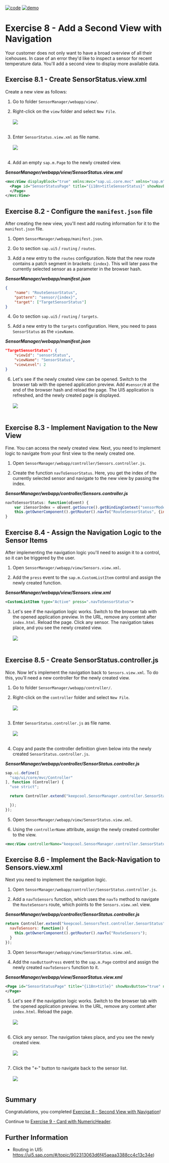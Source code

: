 [![code](https://flat.badgen.net/badge/code/available/green?icon=github)](https://github.com/SAP-samples/teched2020-DEV164/tree/code/ex8/TechEd2020)
[![demo](https://flat.badgen.net/badge/demo/deployed/blue?icon=chrome)](https://sap-samples.github.io/teched2020-dev164/exercises/ex8/TechEd2020/SensorManager/webapp/)

# Exercise 8 - Add a Second View with Navigation

Your customer does not only want to have a broad overview of all their icehouses. In case of an error they'd like to inspect a sensor for recent temperature data. You'll add a second view to display more available data.

## Exercise 8.1 - Create SensorStatus.view.xml

Create a new view as follows:

1. Go to folder `SensorManager/webapp/view/`.

2. Right-click on the `view` folder and select `New File`.
<br><br>![](images/08_01_0010.png)<br><br>

3. Enter `SensorStatus.view.xml` as file name.
<br><br>![](images/08_01_0020.png)<br><br>

4. Add an empty `sap.m.Page` to the newly created view.

***SensorManager/webapp/view/SensorStatus.view.xml***

````xml
<mvc:View displayBlock="true" xmlns:mvc="sap.ui.core.mvc" xmlns="sap.m">
  <Page id="SensorStatusPage" title="{i18n>titleSensorStatus}" showNavButton="true">
  </Page>
</mvc:View>
````

## Exercise 8.2 - Configure the `manifest.json` file

After creating the new view, you'll next add routing information for it to the `manifest.json` file.

1. Open `SensorManager/webapp/manifest.json`.

2. Go to section `sap.ui5` / `routing` / `routes`.

3. Add a new entry to the `routes` configuration. Note that the new route contains a patch segment in brackets: `{index}`. This will later pass the currently selected sensor as a parameter in the browser hash.

***SensorManager/webapp/manifest.json***

````json
{
    "name": "RouteSensorStatus",
    "pattern": "sensor/{index}",
    "target": ["TargetSensorStatus"]
}
````

4. Go to section `sap.ui5` / `routing` / `targets`.

5. Add a new entry to the `targets` configuration. Here, you need to pass `SensorStatus` as the `viewName`.

***SensorManager/webapp/manifest.json***

````json
"TargetSensorStatus": {
    "viewId": "sensorStatus",
    "viewName": "SensorStatus",
    "viewLevel": 2
}
````

6. Let's see if the newly created view can be opened. Switch to the browser tab with the opened application preview. Add `#sensor/0` at the end of the browser hash and reload the page. The UI5 application is refreshed, and the newly created page is displayed.
<br><br>![](images/08_02_0010.png)<br><br>

## Exercise 8.3 - Implement Navigation to the New View

Fine. You can access the newly created view. Next, you need to implement logic to navigate from your first view to the newly created one.

1. Open `SensorManager/webapp/controller/Sensors.controller.js`.

2. Create the function `navToSensorStatus`. Here, you get the index of the currently selected sensor and navigate to the new view by passing the index.

***SensorManager/webapp/controller/Sensors.controller.js***

````js
navToSensorStatus: function(oEvent) {
    var iSensorIndex = oEvent.getSource().getBindingContext("sensorModel").getProperty("index");
    this.getOwnerComponent().getRouter().navTo("RouteSensorStatus", {index: iSensorIndex});
}
````

## Exercise 8.4 - Assign the Navigation Logic to the Sensor Items

After implementing the navigation logic you'll need to assign it to a control, so it can be triggered by the user.

1. Open `SensorManager/webapp/view/Sensors.view.xml`.

2. Add the `press` event to the `sap.m.CustomListItem` control and assign the newly created function.

***SensorManager/webapp/view/Sensors.view.xml***

````xml
<CustomListItem type="Active" press=".navToSensorStatus">
````

3. Let's see if the navigation logic works. Switch to the browser tab with the opened application preview. In the URL, remove any content after `index.html`. Reload the page. Click any sensor. The navigation takes place, and you see the newly created view.
<br><br>![](images/08_04_0010.png)<br><br>

## Exercise 8.5 - Create SensorStatus.controller.js
Nice. Now let's implement the navigation back to `Sensors.view.xml`. To do this, you'll need a new controller for the newly created view.

1. Go to folder `SensorManager/webapp/controller/`.

2. Right-click on the `controller` folder and select `New File`.
<br><br>![](images/08_05_0010.png)<br><br>

3. Enter `SensorStatus.controller.js` as file name.
<br><br>![](images/08_05_0020.png)<br><br>

4. Copy and paste the controller definition given below into the newly created `SensorStatus.controller.js`.

***SensorManager/webapp/controller/SensorStatus.controller.js***

````js
sap.ui.define([
  "sap/ui/core/mvc/Controller"
], function (Controller) {
  "use strict";

  return Controller.extend("keepcool.SensorManager.controller.SensorStatus", {

  });
});
````

5. Open `SensorManager/webapp/view/SensorStatus.view.xml`.

6. Using the `controllerName` attribute, assign the newly created controller to the view.

````xml
<mvc:View controllerName="keepcool.SensorManager.controller.SensorStatus" displayBlock="true" xmlns:mvc="sap.ui.core.mvc" xmlns="sap.m">
````

## Exercise 8.6 - Implement the Back-Navigation to Sensors.view.xml

Next you need to implement the navigation logic.

1. Open `SensorManager/webapp/controller/SensorStatus.controller.js`.

2. Add a `navToSensors` function, which uses the `navTo` method to navigate the `RouteSensors` route, which points to the `Sensors.view.xml` view.

***SensorManager/webapp/controller/SensorStatus.controller.js***

````js
return Controller.extend("keepcool.SensorsTest.controller.SensorStatus", {
  navToSensors: function() {
    this.getOwnerComponent().getRouter().navTo("RouteSensors");
  }
});
````

3. Open `SensorManager/webapp/view/SensorStatus.view.xml`.

4. Add the `navButtonPress` event to the `sap.m.Page` control and assign the newly created `navToSensors` function to it.

***SensorManager/webapp/view/SensorStatus.view.xml***

````xml
<Page id="SensorStatusPage" title="{i18n>title}" showNavButton="true" navButtonPress=".navToSensors">
</Page>
````

5. Let's see if the navigation logic works. Switch to the browser tab with the opened application preview. In the URL, remove any content after `index.html`. Reload the page. 
<br><br>![](images/08_06_0010.png)<br><br>

6. Click any sensor. The navigation takes place, and you see the newly created view.
<br><br>![](images/08_06_0020.png)<br><br>

7. Click the "&#8592;" button to navigate back to the sensor list.
<br><br>![](images/08_06_0030.png)<br><br>

## Summary

Congratulations, you completed [Exercise 8 - Second View with Navigation](#exercise-8---second-view-with-navigation)!

Continue to [Exercise 9 - Card with NumericHeader](../ex9/README.md).


## Further Information

* Routing in UI5: https://ui5.sap.com/#/topic/902313063d6f45aeaa3388cc4c13c34e)
